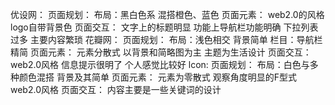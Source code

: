 优设网：
    页面规划：
      布局：黑白色系 混搭橙色、蓝色
    页面元素：
      web2.0的风格 
      logo自带背景色
    页面交互：
      文字上的标题明显
      功能上导航栏功能明确
      下拉列表过多
      主要内容繁琐
花瓣网：
  页面规划：
      布局：浅色相交
      背景简单
      栏目：导航栏精简
  页面元素：
      元素分散式
      以背景和简略图为主
      主题为生活设计
  页面交互：
      web2.0风格
      信息提示很明了
      个人感觉比较好
lcon:
  页面规划：
      布局：白色与多种颜色混搭
      背景及其简单
  页面元素：
      元素为零散式
      观察角度明显的F型式
      web2.0风格
  页面交互：
      内容主要是一些关键词的设计
